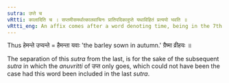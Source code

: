 ```yaml
---
sutra: उप्ते च
vRtti: कालादिति च । सप्तमीसमर्थात्कालवाचिनः प्रातिपदिकादुप्ते यथाविहितं प्रत्ययो भवति ॥
vRtti_eng: An affix comes after a word denoting time, being in the 7th case in construction, meaning 'sown therein'.
---
```

Thus हेमन्ते उप्यन्ते = हैमन्ता यवाः 'the barley sown in autumn.' ग्रैष्मा व्रीहयः ॥

The separation of this _sutra_ from the last, is for the sake of the subsequent _sutra_ in which the _anuvritti_ of उप्त only goes, which could not have been the case had this word been included in the last _sutra_.
